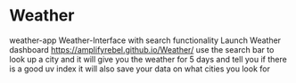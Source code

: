 # Weather
weather-app
Weather-Interface with search functionality
Launch Weather dashboard https://amplifyrebel.github.io/Weather/
use the search bar to look up a city and it will give you the weather for 5 days and tell you if there is a good uv index
it will also save your data on what cities you look for